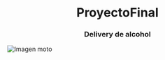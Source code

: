 <h1 align= 'center'> ProyectoFinal </h1>

<h3 align= 'center'>Delivery de alcohol </h3>


![Imagen moto](https://user-images.githubusercontent.com/109943837/183703268-6776bbf8-4bbb-48f8-b6b7-5f5d7c2e433d.jpg)
